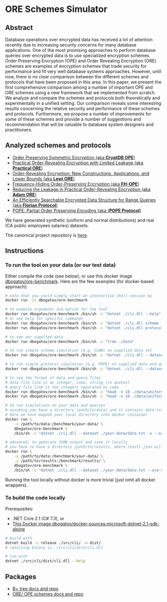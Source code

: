 # ORE Schemes Simulator

## Abstract

Database operations over encrypted data has received a lot of attention recently due to increasing security concerns for many database applications.
One of the most promising approaches to perform database queries over encrypted data is to use specialized encryption schemes.
Order Preserving Encryption (OPE) and Order Revealing Encryption (ORE) schemes are examples of encryption schemes that trade security for performance and fit very well database systems approaches. However, until now, there is no clear comparison between the different schemes and protocols that have been proposed in this area.
In this paper, we present the first comprehensive comparison among a number of important OPE and ORE schemes using a new framework that we implemented from scratch.
We analyze and compare the schemes and protocols both theoretically and experimentally in a unified setting.
Our comparison reveals some interesting results concerning the relative security and performance of these schemes and protocols.
Furthermore, we propose a number of improvements for some of these schemes and provide a number of suggestions and recommendation that will be valuable to database system designers and practitioners.

## Analyzed schemes and protocols

- [Order Preserving Symmetric Encryption (aka **CryptDB OPE**)](https://eprint.iacr.org/2012/624.pdf)
- [Practical Order-Revealing Encryption with Limited Leakage (aka **Practical ORE**)](https://eprint.iacr.org/2015/1125.pdf)
- [Order-Revealing Encryption: New Constructions, Applications, and Lower Bounds (aka **Lewi ORE**)](https://eprint.iacr.org/2016/612.pdf)
- [Frequency-Hiding Order-Preserving Encryption (aka **FH-OPE**)](http://www.fkerschbaum.org/ccs15.pdf)
- [Reducing the Leakage in Practical Order-Revealing Encryption (aka **Adam ORE**)](https://eprint.iacr.org/2016/661.pdf)
- [An Efficiently Searchable Encrypted Data Structure for Range Queries (aka **Florian Protocol**)](https://arxiv.org/pdf/1709.09314.pdf)
- [POPE: Partial Order Preserving Encoding (aka (**POPE Protocol**)](https://arxiv.org/pdf/1610.04025.pdf)

We have generated synthetic (uniform and normal distributions) and real (CA public employees salaries) datasets.

The canonical project repository is [here](https://git.dbogatov.org/bu/ore-benchmark/Project-Code).

## Instructions

### To run the tool on your data (or our test data)

Either compile the code (see below), or use this docker image [dbogatov/ore-benchmark](https://hub.docker.com/r/dbogatov/ore-benchmark/).
Here are the few examples (for docker-based approach):

```bash
# note that you could simply start an interactive shell session by
docker run -it dbogatov/ore-benchmark

# to examine arguments and option for the tool
docker run dbogatov/ore-benchmark /bin/sh -c "dotnet ./cli.dll --help"
# or see help for specific commands
docker run dbogatov/ore-benchmark /bin/sh -c "dotnet ./cli.dll scheme --help"
docker run dbogatov/ore-benchmark /bin/sh -c "dotnet ./cli.dll protocol --help"

# to see our supplied data
docker run dbogatov/ore-benchmark /bin/sh -c "tree ./data"

# to run simple scheme simulation (e.g. CLWW) on supplied data set
docker run dbogatov/ore-benchmark /bin/sh -c "dotnet ./cli.dll --dataset ./data/uniform/data.txt -v --ore-scheme practicalore scheme"

# to run simple protocol simulation (e.g. POPE) on supplied data and query sets
docker run dbogatov/ore-benchmark /bin/sh -c "dotnet ./cli.dll --dataset ./data/uniform/data.txt -v --ore-scheme pope protocol --queries ./data/uniform/queries-1.txt"

# to see the format of data and query files
# data file line is an integer, coma, string (in quotes)
# query file line is two integers separated by coma
docker run dbogatov/ore-benchmark /bin/sh -c "head -n 10 ./data/uniform/data.txt"
docker run dbogatov/ore-benchmark /bin/sh -c "head -n 10 ./data/uniform/queries-1.txt"

# to run simulations on your data and queries
# assuming you have a directory /path/to/data/ and it contains data.txt and queries.txt
# here we have mapped your local directory into docker container
docker run \
	-v /path/to/data:/benchmark/your-data/ \
	dbogatov/ore-benchmark \
	/bin/sh -c "dotnet ./cli.dll --dataset ./your-data/data.txt -v --ore-scheme pope protocol --queries ./your-data/queries.txt"

# advanced; to generate JSON output and save it locally
# you have to have a directory /path/to/results, where result.json will appear
docker run \
	-v /path/to/data:/benchmark/your-data/ \
	-v /path/to/results:/benchmark/results/ \
	dbogatov/ore-benchmark \
	/bin/sh -c "dotnet ./cli.dll --dataset ./your-data/data.txt --ore-scheme pope protocol --queries ./your-data/queries.txt > ./results/result.json"
```

Running the tool locally without docker is more trivial (just omit all docker wrappers).

### To build the code locally

Prerequisites:

- .NET Core 2.1 (C# 7.3), or
- [This Docker image dbogatov/docker-sources:microsoft-dotnet-2.1-sdk-alpine](https://hub.docker.com/r/dbogatov/docker-sources/tags/)

```bash
# build with
dotnet build -c release ./src/cli/ -o dist/
# resulting binary is ./src/cli/dist/cli.dll

# run with
dotnet ./src/cli/dist/cli.dll --help
```

## Packages

- [B+ tree docs and repo](./src/b-plus-tree)
- [ORE/ OPE schemes docs and repo](./src/ore-schemes)
